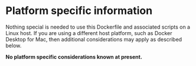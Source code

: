 # Platform specific information

Nothing special is needed to use this Dockerfile and associated scripts on a Linux host. If you are using a different host platform, such as Docker Desktop for Mac, then additional considerations may apply as described below.

**No platform specific considerations known at present.**


